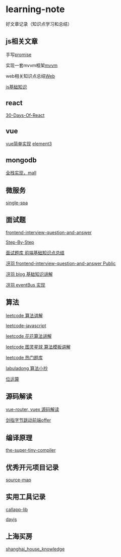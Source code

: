 # learning-note
好文章记录（知识点学习和总结）

## js相关文章

手写[promise](https://github.com/leocoder351/my-promise)

实现一套mvvm框架[mvvm](https://github.com/YvetteLau/Step-By-Step)

web相关知识点总结[Web](https://github.com/qianguyihao/Web)

[js基础知识]()




## react

[30-Days-Of-React](https://github.com/Asabeneh/30-Days-Of-React)

## vue

[vue简单实现](https://github.com/cuixiaorui/mini-vue)
[element3](https://github.com/hug-sun/element3)

## mongodb
[全栈实现，mall](https://github.com/macrozheng/mall)

## 微服务

[single-spa](https://github.com/single-spa/single-spa)

## 面试题

[frontend-interview-question-and-answer](https://github.com/mqyqingfeng/frontend-interview-question-and-answer)

[Step-By-Step](https://github.com/YvetteLau/Step-By-Step)

[面试题库 前端基础知识点总结](https://github.com/haizlin/fe-interview)

[冴羽 frontend-interview-question-and-answer
Public](https://github.com/mqyqingfeng/frontend-interview-question-and-answer)

[冴羽 blog 基础知识讲解](https://github.com/mqyqingfeng/Blog)

[冴羽 eventBus 实现](https://github.com/mqyqingfeng/EventEmitter)

## 算法

[leetcode 算法讲解](https://github.com/azl397985856/leetcode)

[leetcode-javascript](https://github.com/sl1673495/leetcode-javascript)

[leetcode 花花算法讲解](https://space.bilibili.com/9880352)

[leetcode 图灵星球 算法模板讲解](https://space.bilibili.com/282739748/channel/seriesdetail?sid=281259)

[leetcode 热门题库](https://github.com/CyC2018/CS-Notes/blob/master/notes/Leetcode%20%E9%A2%98%E8%A7%A3%20-%20%E7%9B%AE%E5%BD%95.md)

[labuladong 算法小抄](https://github.com/labuladong/fucking-algorithm)

[位运算](https://juejin.cn/post/6844903844959223816)


## 源码解读

[vue-router, vuex 源码解读](https://github.com/cobish/code-analysis)

[剑指字节跳动前端offer](https://github.com/MengZhaoFly/sword-byteDance-fe)


## 编译原理

[the-super-tiny-compiler](https://github.com/jamiebuilds/the-super-tiny-compiler)

## 优秀开元项目记录

[source-map](https://github.com/macrozheng/mall)

## 实用工具记录

[callapp-lib](https://github.com/eligrey/FileSaver.js)

[dayjs](https://github.com/iamkun/dayjs)

## 上海买房

[shanghai_house_knowledge](https://github.com/ayuer/shanghai_house_knowledge)











